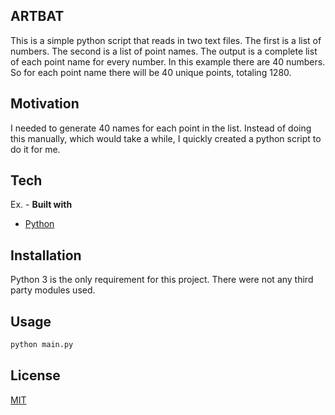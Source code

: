 ## ARTBAT
This is a simple python script that reads in two text files. The first is a list of numbers. The second is a list of point names. The output is a complete list of each point name for every number. In this example there are 40 numbers. So for each point name there will be 40 unique points, totaling 1280.

## Motivation
I needed to generate 40 names for each point in the list. Instead of doing this manually, which would take a while, I quickly created a python script to do it for me.

## Tech
Ex. -
<b>Built with</b>
- [Python](https://www.python.org/)

## Installation
Python 3 is the only requirement for this project. There were not any third party modules used.

## Usage

```bash
python main.py
```

## License
[MIT](https://choosealicense.com/licenses/mit/)

